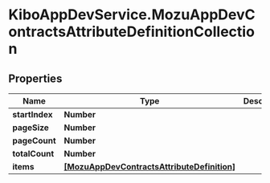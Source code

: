# KiboAppDevService.MozuAppDevContractsAttributeDefinitionCollection

## Properties

Name | Type | Description | Notes
------------ | ------------- | ------------- | -------------
**startIndex** | **Number** |  | [optional] 
**pageSize** | **Number** |  | [optional] 
**pageCount** | **Number** |  | [optional] 
**totalCount** | **Number** |  | [optional] 
**items** | [**[MozuAppDevContractsAttributeDefinition]**](MozuAppDevContractsAttributeDefinition.md) |  | [optional] 


